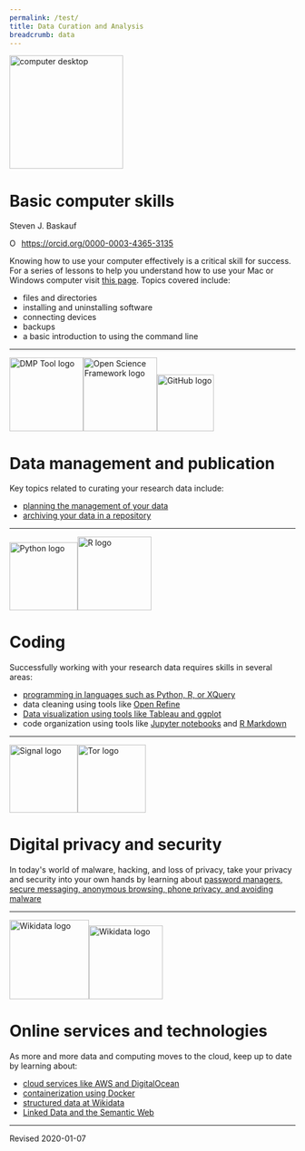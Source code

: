 ```yaml
---
permalink: /test/
title: Data Curation and Analysis
breadcrumb: data
---
```


<img src="https://heardlibrary.github.io/digital-scholarship/images/desktop.png" alt="computer desktop" style="height:200px;" />

# Basic computer skills

Steven J. Baskauf <div itemscope itemtype="https://schema.org/Person"><a itemprop="sameAs" content="https://orcid.org/0000-0001-9887-5224" href="https://orcid.org/0000-0001-9887-5224" target="orcid.widget" rel="me noopener noreferrer" style="vertical-align:top;"><img src="https://orcid.org/sites/default/files/images/orcid_16x16.png" style="width:1em;margin-right:.5em;" alt="ORCID iD icon">https://orcid.org/0000-0003-4365-3135</a></div>

Knowing how to use your computer effectively is a critical skill for success.  For a series of lessons to help you understand how to use your Mac or Windows computer visit <a href="https://heardlibrary.github.io/digital-scholarship/computer/">this page</a>.  Topics covered include: 
<ul>
<li>files and directories</li>
<li>installing and uninstalling software</li>
<li>connecting devices</li>
<li>backups</li>
<li>a basic introduction to using the command line</li>
</ul>

<hr/>

<img src="https://heardlibrary.github.io/digital-scholarship/images/dmp-tool.png" alt="DMP Tool logo" style="height:130px;" /><img src="https://heardlibrary.github.io/digital-scholarship/images/osf-logo.png" alt="Open Science Framework logo" style="height:130px;" /><img src="https://heardlibrary.github.io/digital-scholarship/images/GitHub_Logo.png" alt="GitHub logo" style="height:100px;" />

# Data management and publication

Key topics related to curating your research data include:
<ul>
<li><a href="https://heardlibrary.github.io/digital-scholarship/manage/planning/">planning the management of your data</a></li>
<li><a href="https://heardlibrary.github.io/digital-scholarship/manage/repository/">archiving your data in a repository</a></li>
</ul>

<hr/>

<img src="https://heardlibrary.github.io/digital-scholarship/images/python.png" alt="Python logo" style="height:120px;" /><img src="https://heardlibrary.github.io/digital-scholarship/images/R-Logo.gif" alt="R logo" style="height:130px;" />

# Coding

Successfully working with your research data requires skills in several areas:
<ul>
<li><a href="https://heardlibrary.github.io/digital-scholarship/script/">programming in languages such as Python, R, or XQuery</a></li>
<li>data cleaning using tools like <a href="http://openrefine.org/">Open Refine</a></li>
<li><a href="https://heardlibrary.github.io/digital-scholarship/viz/">Data visualization using tools like Tableau and ggplot</a></li>
<li>code organization using tools like <a href="https://heardlibrary.github.io/digital-scholarship/script/jupyter/">Jupyter notebooks</a> and <a href="https://heardlibrary.github.io/digital-scholarship/script/r/presentations/lesson2.nb.html">R Markdown</a></li>
</ul>

<hr/>

<img src="https://heardlibrary.github.io/digital-scholarship/images/signal-logo.png" alt="Signal logo" style="height:120px;" /><img src="https://heardlibrary.github.io/digital-scholarship/images/tor-logo.png" alt="Tor logo" style="height:120px;" />

# Digital privacy and security

In today's world of malware, hacking, and loss of privacy, take your privacy and security into your own hands by learning about <a href="https://heardlibrary.github.io/digital-scholarship/privacy/">password managers, secure messaging, anonymous browsing, phone privacy, and avoiding malware</a>

<hr/>

<img src="https://heardlibrary.github.io/digital-scholarship/images/1052px-Wikidata-logo-en.svg.png" alt="Wikidata logo" style="height:140px;" /><img src="https://heardlibrary.github.io/digital-scholarship/images/rdf_flyer.png" alt="Wikidata logo" style="height:130px;" />

# Online services and technologies

As more and more data and computing moves to the cloud, keep up to date by learning about:
<ul>
<li><a href="https://heardlibrary.github.io/digital-scholarship/host/">cloud services like AWS and DigitalOcean </a></li>
<li><a href="https://heardlibrary.github.io/digital-scholarship/host/docker/">containerization using Docker </a></li>
<li><a href="https://heardlibrary.github.io/digital-scholarship/host/wikidata/">structured data at Wikidata </a></li>
<li><a href="https://heardlibrary.github.io/digital-scholarship/lod/">Linked Data and the Semantic Web</a></li>
</ul>

----
Revised 2020-01-07
